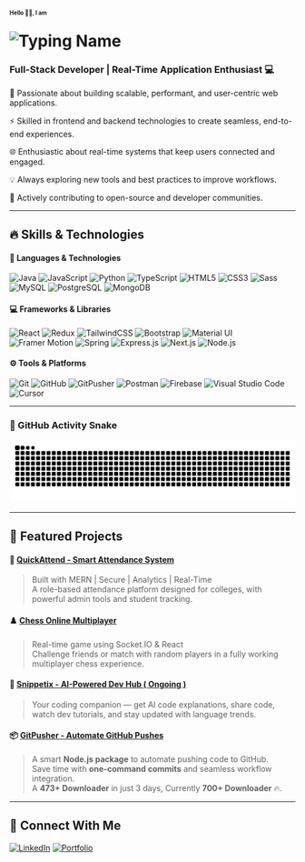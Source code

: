 <p align="left" style="display: flex; align-items: center;">
  <h1><p style="font-size: 10px; color:ffd5ab ; font-weight: bold; line-height: 40px;">Hello 👋🏻, I am</p>
  <img 
    src="https://readme-typing-svg.demolab.com?font=Fira+Code&weight=500&size=24&pause=1000&color=fce2c7&right=false&vCenter=true&width=250&height=40&lines=Jash+Gusani+!!" 
    alt="Typing Name" 
    style="vertical-align: middle;"
  /></h1>
</p>

### Full-Stack Developer | Real-Time Application Enthusiast 💻

🚀 Passionate about building scalable, performant, and user-centric web applications.  

⚡ Skilled in frontend and backend technologies to create seamless, end-to-end experiences.  

🌐 Enthusiastic about real-time systems that keep users connected and engaged.  

💡 Always exploring new tools and best practices to improve workflows.  

🤝 Actively contributing to open-source and developer communities.

---

## 🔥 Skills & Technologies

#### 🚀 Languages & Technologies
![Java](https://img.shields.io/badge/Java-red?style=for-the-badge&logo=openjdk&logoColor=white)
![JavaScript](https://img.shields.io/badge/JavaScript-fadf16?style=for-the-badge&logo=javascript&logoColor=black)
![Python](https://img.shields.io/badge/Python-071121?style=for-the-badge&logo=python&logoColor=white)
![TypeScript](https://img.shields.io/badge/TypeScript-3178C6?style=for-the-badge&logo=typescript&logoColor=white)
![HTML5](https://img.shields.io/badge/HTML5-E34F26?style=for-the-badge&logo=html5&logoColor=white)
![CSS3](https://img.shields.io/badge/CSS3-1572B6?style=for-the-badge&logo=css3&logoColor=white)
![Sass](https://img.shields.io/badge/Sass-CC6699?style=for-the-badge&logo=sass&logoColor=white)
![MySQL](https://img.shields.io/badge/MySQL-005C84?style=for-the-badge&logo=mysql&logoColor=white)
![PostgreSQL](https://img.shields.io/badge/PostgreSQL-336791?style=for-the-badge&logo=postgresql&logoColor=white)
![MongoDB](https://img.shields.io/badge/MongoDB-4EA94B?style=for-the-badge&logo=mongodb&logoColor=white)

#### 💻 Frameworks & Libraries
![React](https://img.shields.io/badge/React-61DAFB?style=for-the-badge&logo=react&logoColor=black)
![Redux](https://img.shields.io/badge/Redux-764ABC?style=for-the-badge&logo=redux&logoColor=white)
![TailwindCSS](https://img.shields.io/badge/TailwindCSS-803203?style=for-the-badge&logo=tailwind-css&logoColor=white)
![Bootstrap](https://img.shields.io/badge/Bootstrap-7952B3?style=for-the-badge&logo=bootstrap&logoColor=white)
![Material UI](https://img.shields.io/badge/MUI-007FFF?style=for-the-badge&logo=mui&logoColor=white)
![Framer Motion](https://img.shields.io/badge/Framer_Motion-fff870?style=for-the-badge&logo=framer&logoColor=white)
![Spring](https://img.shields.io/badge/Spring-6DB33F?style=for-the-badge&logo=spring&logoColor=white)
![Express.js](https://img.shields.io/badge/Express.js-000000?style=for-the-badge&logo=express&logoColor=white)
![Next.js](https://img.shields.io/badge/Next.js-000000?style=for-the-badge&logo=next.js&logoColor=white)
![Node.js](https://img.shields.io/badge/Node.js-3C873A?style=for-the-badge&logo=node.js&logoColor=white)


#### ⚙️ Tools & Platforms
![Git](https://img.shields.io/badge/Git-F05032?style=for-the-badge&logo=git&logoColor=white)
![GitHub](https://img.shields.io/badge/GitHub-181717?style=for-the-badge&logo=github&logoColor=white)
![GitPusher](https://img.shields.io/badge/GitPusher-4285F4?style=for-the-badge&logo=githubactions&logoColor=white)
![Postman](https://img.shields.io/badge/Postman-FF6C37?style=for-the-badge&logo=postman&logoColor=white)
![Firebase](https://img.shields.io/badge/Firebase-ff7b00?style=for-the-badge&logo=firebase&logoColor=black)
![Visual Studio Code](https://img.shields.io/badge/VS_Code-007ACC?style=for-the-badge&logo=visual-studio-code&logoColor=white)
![Cursor](https://img.shields.io/badge/Cursor-181717?style=for-the-badge&logo=cursor&logoColor=white)

---

### 🐍 GitHub Activity Snake

<p align="left">
  <picture>
    <source media="(prefers-color-scheme: dark)" srcset="https://raw.githubusercontent.com/Jashgusani123/Jashgusani123/output/github-snake-dark.svg" />
    <source media="(prefers-color-scheme: light)" srcset="https://raw.githubusercontent.com/Jashgusani123/Jashgusani123/output/github-snake.svg" />
    <img alt="github-snake" src="https://raw.githubusercontent.com/Jashgusani123/Jashgusani123/output/github-snake.svg" />
  </picture>
</p>

---

## 📌 Featured Projects

#### 🚀 [QuickAttend - Smart Attendance System](https://attendance-system-gold-six.vercel.app/)
> Built with MERN | Secure | Analytics | Real-Time  
> A role-based attendance platform designed for colleges, with powerful admin tools and student tracking.

#### ♟️ [Chess Online Multiplayer](https://chess-t0e4.onrender.com/)
> Real-time game using Socket.IO & React  
> Challenge friends or match with random players in a fully working multiplayer chess experience.

#### 🧠 [Snippetix - AI-Powered Dev Hub ( Ongoing )](https://github.com/Jashgusani123/Snippetix)
> Your coding companion — get AI code explanations, share code, watch dev tutorials, and stay updated with language trends.

#### 📦 [GitPusher - Automate GitHub Pushes](https://www.npmjs.com/package/gitpusher)
> A smart **Node.js package** to automate pushing code to GitHub.  
> Save time with **one-command commits** and seamless workflow integration.  
> A **473+ Downloader** in just 3 days, Currently **700+ Downloader** 🔥.
---
## 🔗 Connect With Me

[![LinkedIn](https://img.shields.io/badge/LinkedIn-blue?style=for-the-badge&logo=linkedin&logoColor=black)](https://www.linkedin.com/in/gusanijash91)    [![Portfolio](https://img.shields.io/badge/Portfolio-orange?style=for-the-badge&logo=about-dot-me&logoColor=white)](https://portfolio-m9cb.vercel.app/)
